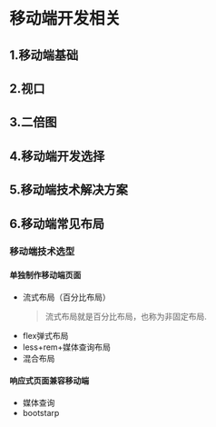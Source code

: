 # 移动端开发相关
## 1.移动端基础
## 2.视口
## 3.二倍图
## 4.移动端开发选择
## 5.移动端技术解决方案
## 6.移动端常见布局
### 移动端技术选型
#### 单独制作移动端页面
* 流式布局（百分比布局）
    >流式布局就是百分比布局，也称为非固定布局.  
    >
* flex弹式布局
* less+rem+媒体查询布局
* 混合布局  
#### 响应式页面兼容移动端
* 媒体查询
* bootstarp